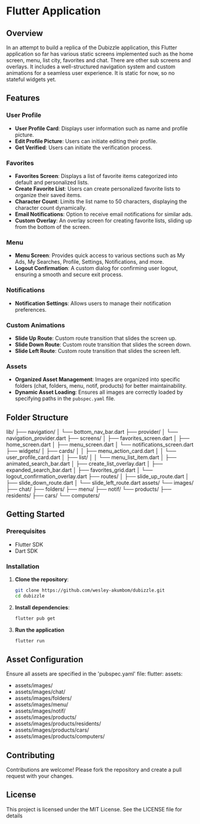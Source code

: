 # Flutter Application

## Overview

In an attempt to build a replica of the Dubizzle application, this Flutter application so far has various static screens implemented such as the home screen, menu, list city, favorites and chat. There are other sub screens and overlays. It includes a well-structured navigation system and custom animations for a seamless user experience. It is static for now, so no stateful widgets yet.

## Features

### User Profile
- **User Profile Card**: Displays user information such as name and profile picture.
- **Edit Profile Picture**: Users can initiate  editing their profile.
- **Get Verified**: Users can initiate the verification process.

### Favorites
- **Favorites Screen**: Displays a list of favorite items categorized into default and personalized lists.
- **Create Favorite List**: Users can create personalized favorite lists to organize their saved items.
- **Character Count**: Limits the list name to 50 characters, displaying the character count dynamically.
- **Email Notifications**: Option to receive email notifications for similar ads.
- **Custom Overlay**: An overlay screen for creating favorite lists, sliding up from the bottom of the screen.

### Menu
- **Menu Screen**: Provides quick access to various sections such as My Ads, My Searches, Profile, Settings, Notifications, and more.
- **Logout Confirmation**: A custom dialog for confirming user logout, ensuring a smooth and secure exit process.

### Notifications
- **Notification Settings**: Allows users to manage their notification preferences.

### Custom Animations
- **Slide Up Route**: Custom route transition that slides the screen up.
- **Slide Down Route**: Custom route transition that slides the screen down.
- **Slide Left Route**: Custom route transition that slides the screen left.

### Assets
- **Organized Asset Management**: Images are organized into specific folders (chat, folders, menu, notif, products) for better maintainability.
- **Dynamic Asset Loading**: Ensures all images are correctly loaded by specifying paths in the `pubspec.yaml` file.

## Folder Structure

lib/
├── navigation/
│ └── bottom_nav_bar.dart
├── provider/
│ └── navigation_provider.dart
├── screens/
│ ├── favorites_screen.dart
│ ├── home_screen.dart
│ ├── menu_screen.dart
│ └── notifications_screen.dart
├── widgets/
│ ├── cards/
│ │ ├── menu_action_card.dart
│ │ └── user_profile_card.dart
│ ├── list/
│ │ └── menu_list_item.dart
│ ├── animated_search_bar.dart
│ ├── create_list_overlay.dart
│ ├── expanded_search_bar.dart
│ ├── favorites_grid.dart
│ └── logout_confirmation_overlay.dart
├── routes/
│ ├── slide_up_route.dart
│ ├── slide_down_route.dart
│ └── slide_left_route.dart
assets/
└── images/
├── chat/
├── folders/
├── menu/
├── notif/
└── products/
├── residents/
├── cars/
└── computers/


## Getting Started

### Prerequisites
- Flutter SDK
- Dart SDK

### Installation
1. **Clone the repository**:
   ```bash
   git clone https://github.com/wesley-akumbom/dubizzle.git
   cd dubizzle
2. **Install dependencies**:
   ```bash
   flutter pub get
3. **Run the application**
   ```bash
   flutter run

## Asset Configuration
Ensure all assets are specified in the 'pubspec.yaml' file:
flutter:
assets:
- assets/images/
- assets/images/chat/
- assets/images/folders/
- assets/images/menu/
- assets/images/notif/
- assets/images/products/
- assets/images/products/residents/
- assets/images/products/cars/
- assets/images/products/computers/

## Contributing
Contributions are welcome! Please fork the repository and create a pull request with your changes.

## License  
This project is licensed under the MIT License. See the LICENSE file for details
